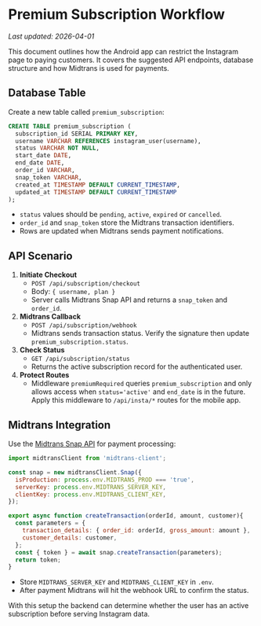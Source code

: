 # Premium Subscription Workflow
*Last updated: 2026-04-01*

This document outlines how the Android app can restrict the Instagram page to paying customers.
It covers the suggested API endpoints, database structure and how Midtrans is used for payments.

## Database Table

Create a new table called `premium_subscription`:

```sql
CREATE TABLE premium_subscription (
  subscription_id SERIAL PRIMARY KEY,
  username VARCHAR REFERENCES instagram_user(username),
  status VARCHAR NOT NULL,
  start_date DATE,
  end_date DATE,
  order_id VARCHAR,
  snap_token VARCHAR,
  created_at TIMESTAMP DEFAULT CURRENT_TIMESTAMP,
  updated_at TIMESTAMP DEFAULT CURRENT_TIMESTAMP
);
```

- `status` values should be `pending`, `active`, `expired` or `cancelled`.
- `order_id` and `snap_token` store the Midtrans transaction identifiers.
- Rows are updated when Midtrans sends payment notifications.

## API Scenario

1. **Initiate Checkout**
   - `POST /api/subscription/checkout`
   - Body: `{ username, plan }`
   - Server calls Midtrans Snap API and returns a `snap_token` and `order_id`.
2. **Midtrans Callback**
   - `POST /api/subscription/webhook`
   - Midtrans sends transaction status. Verify the signature then update `premium_subscription.status`.
3. **Check Status**
   - `GET /api/subscription/status`
   - Returns the active subscription record for the authenticated user.
4. **Protect Routes**
   - Middleware `premiumRequired` queries `premium_subscription` and only allows access when `status='active'` and `end_date` is in the future. Apply this middleware to `/api/insta/*` routes for the mobile app.

## Midtrans Integration

Use the [Midtrans Snap API](https://docs.midtrans.com/docs/snap-overview) for payment processing:

```javascript
import midtransClient from 'midtrans-client';

const snap = new midtransClient.Snap({
  isProduction: process.env.MIDTRANS_PROD === 'true',
  serverKey: process.env.MIDTRANS_SERVER_KEY,
  clientKey: process.env.MIDTRANS_CLIENT_KEY,
});

export async function createTransaction(orderId, amount, customer){
  const parameters = {
    transaction_details: { order_id: orderId, gross_amount: amount },
    customer_details: customer,
  };
  const { token } = await snap.createTransaction(parameters);
  return token;
}
```

- Store `MIDTRANS_SERVER_KEY` and `MIDTRANS_CLIENT_KEY` in `.env`.
- After payment Midtrans will hit the webhook URL to confirm the status.

With this setup the backend can determine whether the user has an active subscription before serving Instagram data.
